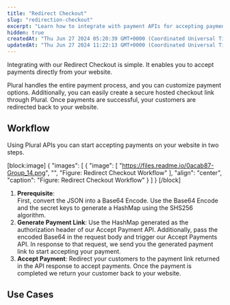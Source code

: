 ```yaml
---
title: "Redirect Checkout"
slug: "redirection-checkout"
excerpt: "Learn how to integrate with payment APIs for accepting payments via redirect checkout."
hidden: true
createdAt: "Thu Jun 27 2024 05:20:39 GMT+0000 (Coordinated Universal Time)"
updatedAt: "Thu Jun 27 2024 11:22:13 GMT+0000 (Coordinated Universal Time)"
---
```

Integrating with our Redirect Checkout is simple. It enables you to accept payments directly from your website. 

Plural handles the entire payment process, and you can customize payment options. Additionally, you can easily create a secure hosted checkout link through Plural. Once payments are successful, your customers are redirected back to your website.

## Workflow

Using Plural APIs you can start accepting payments on your website in two steps.

[block:image]
{
  "images": [
    {
      "image": [
        "https://files.readme.io/0acab87-Group_14.png",
        "",
        "Figure: Redirect Checkout Workflow"
      ],
      "align": "center",
      "caption": "Figure: Redirect Checkout Workflow"
    }
  ]
}
[/block]


1. **Prerequisite**:  
   First, convert the JSON into a Base64 Encode. Use the Base64 Encode and the secret keys to generate a HashMap using the SHS256 algorithm.
2. **Generate Payment Link**: Use the HashMap generated as the authorization header of our Accept Payment API. Additionally, pass the encoded Base64 in the request body and trigger our Accept Payments API. In response to that request, we send you the generated payment link to start accepting your payment.
3. **Accept Payment**: Redirect your customers to the payment link returned in the API response to accept payments. Once the payment is completed we return your customer back to your website.

## Use Cases
